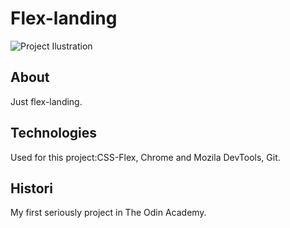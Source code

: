 # Flex-landing
![Project Ilustration](https://github.com/DenisGas/Flex-landing/edit/main/project.png)

## About
Just flex-landing. 

## Technologies
Used for this project:CSS-Flex, Chrome and Mozila DevTools, Git.

## Histori
My first seriously project in The Odin Academy.
